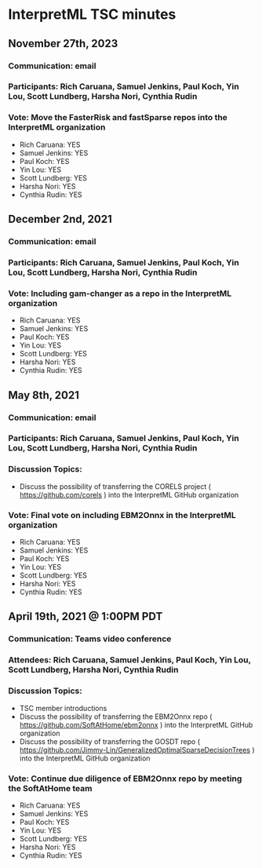 # InterpretML TSC minutes

## November 27th, 2023
### Communication: email
### Participants: Rich Caruana, Samuel Jenkins, Paul Koch, Yin Lou, Scott Lundberg, Harsha Nori, Cynthia Rudin
### Vote: Move the FasterRisk and fastSparse repos into the InterpretML organization
- Rich Caruana: YES
- Samuel Jenkins: YES
- Paul Koch: YES
- Yin Lou: YES
- Scott Lundberg: YES
- Harsha Nori: YES
- Cynthia Rudin: YES

## December 2nd, 2021
### Communication: email
### Participants: Rich Caruana, Samuel Jenkins, Paul Koch, Yin Lou, Scott Lundberg, Harsha Nori, Cynthia Rudin
### Vote: Including gam-changer as a repo in the InterpretML organization
- Rich Caruana: YES
- Samuel Jenkins: YES
- Paul Koch: YES
- Yin Lou: YES
- Scott Lundberg: YES
- Harsha Nori: YES
- Cynthia Rudin: YES

## May 8th, 2021
### Communication: email
### Participants: Rich Caruana, Samuel Jenkins, Paul Koch, Yin Lou, Scott Lundberg, Harsha Nori, Cynthia Rudin
### Discussion Topics:
- Discuss the possibility of transferring the CORELS project ( https://github.com/corels ) into the InterpretML GitHub organization
### Vote: Final vote on including EBM2Onnx in the InterpretML organization
- Rich Caruana: YES
- Samuel Jenkins: YES
- Paul Koch: YES
- Yin Lou: YES
- Scott Lundberg: YES
- Harsha Nori: YES
- Cynthia Rudin: YES

## April 19th, 2021 @ 1:00PM PDT
### Communication: Teams video conference
### Attendees: Rich Caruana, Samuel Jenkins, Paul Koch, Yin Lou, Scott Lundberg, Harsha Nori, Cynthia Rudin
### Discussion Topics:
- TSC member introductions
- Discuss the possibility of transferring the EBM2Onnx repo ( https://github.com/SoftAtHome/ebm2onnx ) into the InterpretML GitHub organization
- Discuss the possibility of transferring the GOSDT repo ( https://github.com/Jimmy-Lin/GeneralizedOptimalSparseDecisionTrees ) into the InterpretML GitHub organization
### Vote: Continue due diligence of EBM2Onnx repo by meeting the SoftAtHome team
- Rich Caruana: YES
- Samuel Jenkins: YES
- Paul Koch: YES
- Yin Lou: YES
- Scott Lundberg: YES
- Harsha Nori: YES
- Cynthia Rudin: YES
